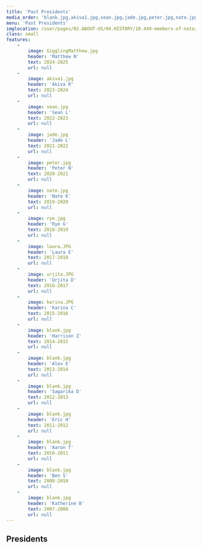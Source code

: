 ```yaml
---
title: 'Past Presidents'
media_order: 'blank.jpg,akiva1.jpg,sean.jpg,jade.jpg,peter.jpg,nate.jpg,rye.jpg,laura.JPG,urjita.JPG,karina.JPG'
menu: 'Past Presidents'
imglocation: /user/pages/02.ABOUT-US/04.HISTORY/10.449-members-of-note/02._features/
class: small
features:
    -
        image: GigglingMatthew.jpg
        header: 'Matthew N'
        text: 2024-2025
        url: null
    -
        image: akiva1.jpg
        header: 'Akiva R'
        text: 2023-2024
        url: null
    -
        image: sean.jpg
        header: 'Sean L'
        text: 2022-2023
        url: null
    -
        image: jade.jpg
        header: 'Jade L'
        text: 2021-2022
        url: null
    -
        image: peter.jpg
        header: 'Peter N'
        text: 2020-2021
        url: null
    -
        image: nate.jpg
        header: 'Nate K'
        text: 2019-2020
        url: null
    -
        image: rye.jpg
        header: 'Rye G'
        text: 2018-2019
        url: null
    -
        image: laura.JPG
        header: 'Laura E'
        text: 2017-2018
        url: null
    -
        image: urjita.JPG
        header: 'Urjita D'
        text: 2016-2017
        url: null
    -
        image: karina.JPG
        header: 'Karina C'
        text: 2015-2016
        url: null
    -
        image: blank.jpg
        header: 'Harrison Z'
        text: 2014-2015
        url: null
    -
        image: blank.jpg
        header: 'Alex E'
        text: 2013-2014
        url: null
    -
        image: blank.jpg
        header: 'Sagarika D'
        text: 2012-2013
        url: null
    -
        image: blank.jpg
        header: 'Eric H'
        text: 2011-2012
        url: null
    -
        image: blank.jpg
        header: 'Aaron T'
        text: 2010-2011
        url: null
    -
        image: blank.jpg
        header: 'Ben S'
        text: 2008-2010
        url: null
    -
        image: blank.jpg
        header: 'Katherine B'
        text: 2007-2008
        url: null
---
```


## Presidents